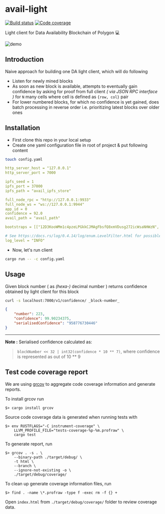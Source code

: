 # avail-light

[![Build status](https://github.com/maticnetwork/avail-light/actions/workflows/default.yml/badge.svg)](https://github.com/maticnetwork/avail-light/actions/workflows/default.yml) [![Code coverage](https://codecov.io/gh/maticnetwork/avail-light/branch/main/graph/badge.svg?token=7O2EA7QMC2)](https://codecov.io/gh/maticnetwork/avail-light)

Light client for Data Availability Blockchain of Polygon 💻

![demo](./img/prod_demo.png)

## Introduction

Naive approach for building one DA light client, which will do following

- Listen for newly mined blocks
- As soon as new block is available, attempts to eventually gain confidence by asking for proof from full client _( via JSON RPC interface )_ for `N` many cells where cell is defined as `{row, col}` pair
- For lower numbered blocks, for which no confidence is yet gained, does batch processing in reverse order i.e. prioritizing latest blocks over older ones

## Installation

- First clone this repo in your local setup
- Create one yaml configuration file in root of project & put following content

```bash
touch config.yaml
```

```yaml
http_server_host = "127.0.0.1"
http_server_port = 7000

ipfs_seed = 1
ipfs_port = 37000
ipfs_path = "avail_ipfs_store"

full_node_rpc = "http://127.0.0.1:9933"
full_node_ws = "ws://127.0.0.1:9944"
app_id = 0
confidence = 92.0
avail_path = "avail_path"

bootstraps = [["12D3KooWMm1c4pzeLPGkkCJMAgFbsfQ8xmVDusg272icWsaNHWzN", "/ip4/127.0.0.1/tcp/39000"]]

# See https://docs.rs/log/0.4.14/log/enum.LevelFilter.html for possible log level values
log_level = "INFO"
```

- Now, let's run client

```bash
cargo run -- -c config.yaml  
```

## Usage

Given block number ( as _(hexa-)_ decimal number ) returns confidence obtained by light client for this block

```bash
curl -s localhost:7000/v1/confidence/ _block-number_
```

```json
{
    "number": 223,
    "confidence": 99.90234375,
    "serialisedConfidence": "958776730446"
}
```

---

**Note :** Serialised confidence calculated as: 
> `blockNumber << 32 | int32(confidence * 10 ** 7)`, where confidence is represented as out of 10 ** 9

## Test code coverage report

We are using [grcov](https://github.com/mozilla/grcov) to aggregate code coverage information and generate reports.

To install grcov run

	$> cargo install grcov

Source code coverage data is generated when running tests with

	$> env RUSTFLAGS="-C instrument-coverage" \
		LLVM_PROFILE_FILE="tests-coverage-%p-%m.profraw" \
		cargo test

To generate report, run

	$> grcov . -s . \
		--binary-path ./target/debug/ \
		-t html \
		--branch \
		--ignore-not-existing -o \
		./target/debug/coverage/

To clean up generate coverage information files, run

	$> find . -name \*.profraw -type f -exec rm -f {} +

Open `index.html` from `./target/debug/coverage/` folder to review coverage data.


